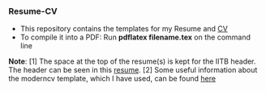 ### Resume-CV

- This repository contains the templates for my Resume and [CV](https://dchandak99.github.io/files/cv.pdf)  
- To compile it into a PDF: Run **pdflatex filename.tex** on the command line  
  
**Note**: 
[1] The space at the top of the resume(s) is kept for the IITB header. The header can be seen in this [resume](charpak.pdf).
[2] Some useful information about the moderncv template, which I have used, can be found [here](https://tex.stackexchange.com/questions/448885/how-to-add-github-link-in-moderncv-template)

